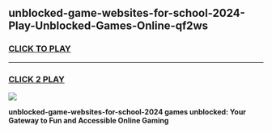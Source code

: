 
## unblocked-game-websites-for-school-2024-Play-Unblocked-Games-Online-qf2ws
<h3>
<a href="https://premium76.site?title=unblocked-game-websites-for-school-2024&ref=24A">CLICK TO PLAY</a></h3>
<hr>

<h3>
<a href="https://premium76.site?title=unblocked-game-websites-for-school-2024&ref=24A">CLICK 2 PLAY</a>
  
</h3>

<a href="https://premium76.site?title=unblocked-game-websites-for-school-2024&ref=24A"><img src="https://clearcache.store/games.png"></a>


**unblocked-game-websites-for-school-2024 games unblocked: Your Gateway to Fun and Accessible Online Gaming**

